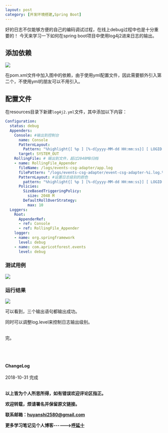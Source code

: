 ```yaml
---
layout: post
category: [开发环境搭建,Spring Boot]
---
```


好的日志不仅能够方便的自己的编码调试过程，在线上debug过程中也是十分重要的！
今天来学习一下如何在spring boot项目中使用log4j2进来日志的输出。

## 添加依赖

![](http://img.couplecoders.tech/markdown-img-paste-20181101001734348.png)

在pom.xml文件中加入图中的依赖，由于使用yml配置文件，因此需要额外引入第二个，不使用yml的朋友可以不用引入。


## 配置文件

在resources目录下新建`log4j2.yml`文件，其中添加以下内容：

```yml
Configuration:
  status: debug
  Appenders:
    Console: #输出到控制台
      name: Console
      PatternLayout:
        Pattern: "%highlight{[ %p ] [%-d{yyyy-MM-dd HH:mm:ss}] [ LOGID:%X{logid} ] [%l] %m%n}"
      target: SYSTEM_OUT
    RollingFile: # 输出到文件，超过2048MB归档
    - name: RollingFile_Appender
      fileName: /logs/events-csg-adapter/app.log
      filePattern: "/logs/events-csg-adapter/event-csg-adapter-%i.log.%d{yyyy-MM-dd}"
      PatternLayout: #设置日志级别的颜色
        pattern: "%highlight{[ %p ] [%-d{yyyy-MM-dd HH:mm:ss}] [ LOGID:%X{logid} ] [%l] %m%n}"
      Policies:
        SizeBasedTriggeringPolicy:
          size: 2048 M
        DefaultRollOverStrategy:
          max: 10
  Loggers:
    Root:
      AppenderRef:
      - ref: Console
      - ref: RollingFile_Appender
    logger:
    - name: org.springframework
      level: debug
    - name: com.apricotforest.events
      level: debug
```

### 测试用例

![](http://img.couplecoders.tech/markdown-img-paste-20181101002602232.png)


### 运行结果

![](http://img.couplecoders.tech/markdown-img-paste-20181101002650784.png)

可以看到，三个输出语句都输出成功。

同时可以调整log.level来控制日志输出级别。




<br>
完。

<br>
<br>
<br>
<br>
<h4>ChangeLog</h4>
2018-10-31 完成
<br>
<br>

**以上皆为个人所思所得，如有错误欢迎评论区指正。**

**欢迎转载，烦请署名并保留原文链接。**

**联系邮箱：huyanshi2580@gmail.com**

**更多学习笔记见个人博客------><a href="{{ site.baseurl }}/">呼延十</a>**
